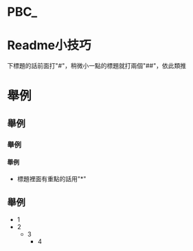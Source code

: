 # PBC_


# Readme小技巧
下標題的話前面打"#"，稍微小一點的標題就打兩個"##"，依此類推
# 舉例
## 舉例
### 舉例
#### 舉例

* 標題裡面有重點的話用"*"
## 舉例
* 1
* 2
  * 3
    * 4 
